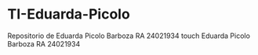 # TI-Eduarda-Picolo
Repositorio de Eduarda Picolo Barboza RA 24021934
touch Eduarda Picolo Barboza RA 24021934


